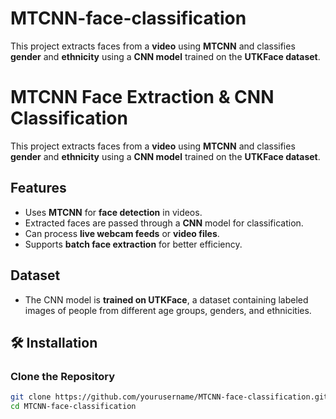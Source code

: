 # MTCNN-face-classification
This project extracts faces from a **video** using **MTCNN** and classifies **gender** and **ethnicity** using a **CNN model** trained on the **UTKFace dataset**.
# MTCNN Face Extraction & CNN Classification

This project extracts faces from a **video** using **MTCNN** and classifies **gender** and **ethnicity** using a **CNN model** trained on the **UTKFace dataset**.

## Features
- Uses **MTCNN** for **face detection** in videos.
- Extracted faces are passed through a **CNN** model for classification.
- Can process **live webcam feeds** or **video files**.
- Supports **batch face extraction** for better efficiency.

## Dataset
- The CNN model is **trained on UTKFace**, a dataset containing labeled images of people from different age groups, genders, and ethnicities.

## 🛠️ Installation
### Clone the Repository
```bash
git clone https://github.com/yourusername/MTCNN-face-classification.git
cd MTCNN-face-classification
